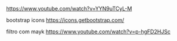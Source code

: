 https://www.youtube.com/watch?v=YYN9uTCyL-M


bootstrap icons
https://icons.getbootstrap.com/

filtro com mayk
https://www.youtube.com/watch?v=p-hgFD2HJSc